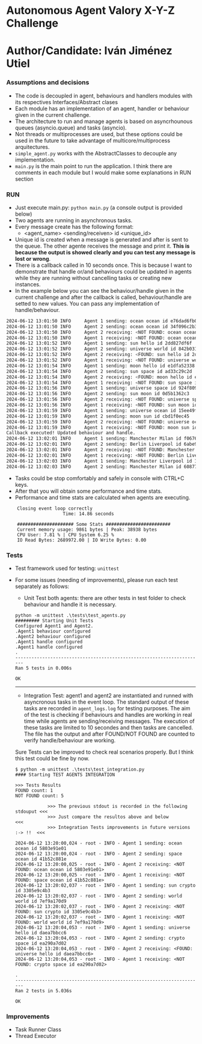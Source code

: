 # Autonomous Agent Valory X-Y-Z Challenge

# Author/Candidate: Iván Jiménez Utiel


### Assumptions and decisions

- The code is decoupled in agent, behaviours and handlers modules with its respectives Interfaces/Abstract clases
- Each module has an implementation of an agent, handler or behaviour given in the current challenge.
- The architecture to run and manage agents is based on asyncrhounous queues (asyncio.queue) and tasks (asyncio).
- Not threads or multiprocesses are used, but these options could be used in the future to take advantage of multicore/multiprocess arquitectures. 
- `simple_agent.py` works with the AbstractClasses to decouple any implementation. 
- `main.py` is the main point to run the application. I think there are comments in each module but I would make some explanations in RUN section

### RUN

* Just execute main.py: `python main.py` (a console output is provided below)
* Two agents are running in asynchronous tasks.
* Every message create has the following format:
    - <date> <loglevel> <agent_name> <sending/receiven> <message> id <unique_id>
* Unique id is created when a message is generated and after is sent to the queue. The other agente receives the 
message and print it. **This is because the output is showed clearly and you can test any message is lost or wrong**.
* There is a callback called in 10 seconds once. This is because I want to demonstrate that handle or/and 
behaviours could be updated in agents while they are running without cancelling tasks or creating new instances.
* In the example below you can see the behaviour/handle given in the current challenge and after the callback is called, behaviour/handle are setted to new values. You can pass any implementation of handle/behaviour.

```bash
2024-06-12 13:01:50 INFO     Agent 1 sending: ocean ocean id e76dad6fb0
2024-06-12 13:01:50 INFO     Agent 2 sending: ocean ocean id 34f096c2b3
2024-06-12 13:01:50 INFO     Agent 2 receiving: <NOT FOUND: ocean ocean id e76dad6fb0>
2024-06-12 13:01:50 INFO     Agent 1 receiving: <NOT FOUND: ocean ocean id 34f096c2b3>
2024-06-12 13:01:52 INFO     Agent 1 sending: sun hello id 2dd827df6f
2024-06-12 13:01:52 INFO     Agent 2 sending: universe world id 842b0317da
2024-06-12 13:01:52 INFO     Agent 2 receiving: <FOUND: sun hello id 2dd827df6f>
2024-06-12 13:01:52 INFO     Agent 1 receiving: <NOT FOUND: universe world id 842b0317da>
2024-06-12 13:01:54 INFO     Agent 1 sending: moon hello id e1dfa52338
2024-06-12 13:01:54 INFO     Agent 2 sending: sun space id ad33c29c2d
2024-06-12 13:01:54 INFO     Agent 2 receiving: <FOUND: moon hello id e1dfa52338>
2024-06-12 13:01:54 INFO     Agent 1 receiving: <NOT FOUND: sun space id ad33c29c2d>
2024-06-12 13:01:56 INFO     Agent 1 sending: universe space id 924f809d98
2024-06-12 13:01:56 INFO     Agent 2 sending: sun moon id 0d5b1362c3
2024-06-12 13:01:56 INFO     Agent 2 receiving: <NOT FOUND: universe space id 924f809d98>
2024-06-12 13:01:56 INFO     Agent 1 receiving: <NOT FOUND: sun moon id 0d5b1362c3>
2024-06-12 13:01:59 INFO     Agent 1 sending: universe ocean id 15ee49fbb3
2024-06-12 13:01:59 INFO     Agent 2 sending: moon sun id cbd1f0ec45
2024-06-12 13:01:59 INFO     Agent 2 receiving: <NOT FOUND: universe ocean id 15ee49fbb3>
2024-06-12 13:01:59 INFO     Agent 1 receiving: <NOT FOUND: moon sun id cbd1f0ec45>
Callback executed! Updated behaviour and handle.
2024-06-12 13:02:01 INFO     Agent 1 sending: Manchester Milan id f0676d4382
2024-06-12 13:02:01 INFO     Agent 2 sending: Berlin Liverpool id 6abe9b33d1
2024-06-12 13:02:01 INFO     Agent 2 receiving: <NOT FOUND: Manchester Milan id f0676d4382>
2024-06-12 13:02:01 INFO     Agent 1 receiving: <NOT FOUND: Berlin Liverpool id 6abe9b33d1>
2024-06-12 13:02:03 INFO     Agent 1 sending: Manchester Liverpool id 1e2b18db64
2024-06-12 13:02:03 INFO     Agent 2 sending: Manchester Milan id 608775691b
```

* Tasks could be stop comfortably and safely in console with CTRL+C keys.
* After that you will obtain some performance and time stats.
* Performance and time stats are calculated when agents are executing. 
```
    Closing event loop correctly
                     Time: 14.86 seconds

    ##################### Some Stats ########################
    Current memory usage: 9861 bytes | Peak: 38938 bytes
    CPU User: 7.81 % | CPU System 6.25 %
    IO Read Bytes: 2689972.00 | IO Write Bytes: 0.00
```
 

### Tests

- Test framework used for testing: `unittest`
- For some issues (needing of improvements), please run each test separately as follows:
    
    * Unit Test both agents: there are other tests in test folder to check behaviour and handle it is necessary. 
    ```
    python -m unittest .\tests\test_agents.py                
    ######### Starting Unit Tests
    Configured Agent1 and Agent2.
    .Agent1 behaviour configured
    .Agent2 behaviour configured
    .Agent1 handle configured
    .Agent1 handle configured
    .
    ----------------------------------------------------------------------
    Ran 5 tests in 0.006s

    OK
    ```
    ---
    * Integration Test: agent1 and agent2 are instantiated and runned with asyncronous tasks in the event loop. 
    The standard output of these tasks are recorded in `agent_logs.log` for testing purposes. The aim of the test is checking if behaviours and handles are working in real time while agents are sending/receiving messages. The execution of these tasks are limited to 10 secondes and then tasks are cancelled. The file has the output and after FOUND/NOT FOUND are counted to verify handle/behaviour are working.

    Sure Tests can be improved to check real scenarios properly. But I think this test could be fine by now. 
    ```
    $ python -m unittest .\tests\test_integration.py         
    #### Starting TEST AGENTS INTEGRATION

    >>> Tests Results
    FOUND count: 1
    NOT FOUND count: 5

                >>> The previous stdout is recorded in the following stdouput <<<
                >>> Just compare the resultos above and below                 <<<
                >>> Integration Tests improvements in future versions :-> !!  <<<

    2024-06-12 13:20:00,024 - root - INFO - Agent 1 sending: ocean ocean id 5803e91e01
    2024-06-12 13:20:00,024 - root - INFO - Agent 2 sending: space ocean id 41b52c881e
    2024-06-12 13:20:00,025 - root - INFO - Agent 2 receiving: <NOT FOUND: ocean ocean id 5803e91e01>
    2024-06-12 13:20:00,025 - root - INFO - Agent 1 receiving: <NOT FOUND: space ocean id 41b52c881e>
    2024-06-12 13:20:02,037 - root - INFO - Agent 1 sending: sun crypto id 3305e9c4b3
    2024-06-12 13:20:02,037 - root - INFO - Agent 2 sending: world world id 7ef9a170d9
    2024-06-12 13:20:02,037 - root - INFO - Agent 2 receiving: <NOT FOUND: sun crypto id 3305e9c4b3>
    2024-06-12 13:20:02,037 - root - INFO - Agent 1 receiving: <NOT FOUND: world world id 7ef9a170d9>
    2024-06-12 13:20:04,053 - root - INFO - Agent 1 sending: universe hello id daea7bbcc6
    2024-06-12 13:20:04,053 - root - INFO - Agent 2 sending: crypto space id ea290a7d02
    2024-06-12 13:20:04,053 - root - INFO - Agent 2 receiving: <FOUND: universe hello id daea7bbcc6>
    2024-06-12 13:20:04,053 - root - INFO - Agent 1 receiving: <NOT FOUND: crypto space id ea290a7d02>

    .
    ----------------------------------------------------------------------
    Ran 2 tests in 5.036s

    OK
    ```

### Improvements

- Task Runner Class
- Thread Executor